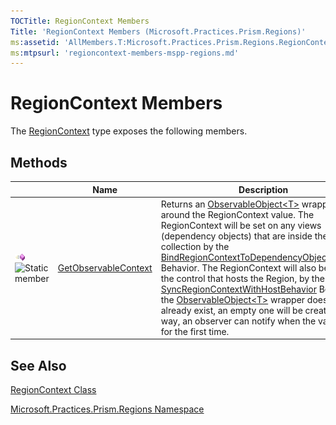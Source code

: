 ```yaml
---
TOCTitle: RegionContext Members
Title: 'RegionContext Members (Microsoft.Practices.Prism.Regions)'
ms:assetid: 'AllMembers.T:Microsoft.Practices.Prism.Regions.RegionContext'
ms:mtpsurl: 'regioncontext-members-mspp-regions.md'
---
```


# RegionContext Members

The [RegionContext](https://msdn.microsoft.com/en-us/library/microsoft.practices.prism.regions.regioncontext(v=pandp.50)) type exposes the following members.

## Methods

<table>
<thead>
<tr class="header">
<th> </th>
<th>Name</th>
<th>Description</th>
</tr>
</thead>
<tbody>
<tr class="odd">
<td><img src="images/public-method.gif" title="Public method" /><img src="https://msdn.microsoft.com/en-us/Gg405506.static(en-us,PandP.50).gif" title="Static member" /></td>
<td><a href="https://msdn.microsoft.com/en-us/library/microsoft.practices.prism.regions.regioncontext.getobservablecontext(v=pandp.50)">GetObservableContext</a></td>
<td><div class="summary">
Returns an <a href="https://msdn.microsoft.com/en-us/library/gg431509(v=pandp.50)">ObservableObject&lt;T&gt;</a> wrapper around the RegionContext value. The RegionContext will be set on any views (dependency objects) that are inside the <a href="https://msdn.microsoft.com/en-us/library/microsoft.practices.prism.regions.iregion.views(v=pandp.50)">Views</a> collection by the <a href="https://msdn.microsoft.com/en-us/library/microsoft.practices.prism.regions.behaviors.bindregioncontexttodependencyobjectbehavior(v=pandp.50)">BindRegionContextToDependencyObjectBehavior</a> Behavior. The RegionContext will also be set to the control that hosts the Region, by the <a href="https://msdn.microsoft.com/en-us/library/microsoft.practices.prism.regions.behaviors.syncregioncontextwithhostbehavior(v=pandp.50)">SyncRegionContextWithHostBehavior</a> Behavior. If the <a href="https://msdn.microsoft.com/en-us/library/gg431509(v=pandp.50)">ObservableObject&lt;T&gt;</a> wrapper does not already exist, an empty one will be created. This way, an observer can notify when the value is set for the first time.
</div></td>
</tr>
</tbody>
</table>

## See Also

[RegionContext Class](https://msdn.microsoft.com/en-us/library/microsoft.practices.prism.regions.regioncontext(v=pandp.50))

[Microsoft.Practices.Prism.Regions Namespace](https://msdn.microsoft.com/en-us/library/microsoft.practices.prism.regions(v=pandp.50))
